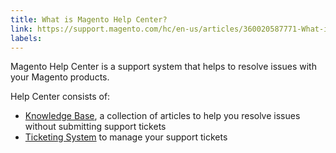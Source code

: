 ```yaml
---
title: What is Magento Help Center?
link: https://support.magento.com/hc/en-us/articles/360020587771-What-is-Magento-Help-Center-
labels: 
---
```


<p>Magento Help Center is a support system that helps to resolve issues with your Magento products.</p>
<p>Help Center consists of:</p>
<ul>
<li>
<a href="https://support.magento.com/hc/en-us/sections/360002666912">Knowledge Base</a>, a collection of articles to help you resolve issues without submitting support tickets</li>
<li>
<a href="https://support.magento.com/hc/en-us/sections/360002678551">Ticketing System</a> to manage your support tickets</li>
</ul>